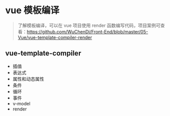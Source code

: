 # vue 模板编译

> 了解模板编译，可以在 vue 项目使用 render 函数编写代码，项目案例可查看：https://github.com/WuChenDi/Front-End/blob/master/05-Vue/vue-template-compiler-render

## vue-template-compiler

- 插值
- 表达式
- 属性和动态属性
- 条件
- 循环
- 事件
- v-model
- render
